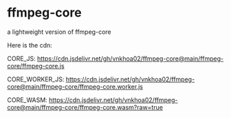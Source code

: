 # ffmpeg-core
a lightweight version of ffmpeg-core

Here is the cdn:

CORE_JS: https://cdn.jsdelivr.net/gh/vnkhoa02/ffmpeg-core@main/ffmpeg-core/ffmpeg-core.js

CORE_WORKER_JS: https://cdn.jsdelivr.net/gh/vnkhoa02/ffmpeg-core@main/ffmpeg-core/ffmpeg-core.worker.js

CORE_WASM: https://cdn.jsdelivr.net/gh/vnkhoa02/ffmpeg-core@main/ffmpeg-core/ffmpeg-core.wasm?raw=true
